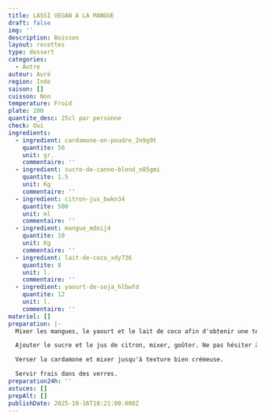 ```yaml
---
title: LASSI VEGAN A LA MANGUE
draft: false
img: ''
description: Boisson
layout: recettes
type: dessert
categories:
  - Autre
auteur: Auré
region: Inde
saison: []
cuisson: Non
temperature: Froid
plate: 100
quantite_desc: 25cl par personne
check: Oui
ingredients:
  - ingredient: cardamone-en-poudre_2n9g9t
    quantite: 50
    unit: gr.
    commentaire: ''
  - ingredient: sucre-de-canne-blond_n85gmi
    quantite: 1.5
    unit: Kg
    commentaire: ''
  - ingredient: citron-jus_bwkn34
    quantite: 500
    unit: ml
    commentaire: ''
  - ingredient: mangue_mdoij4
    quantite: 10
    unit: Kg
    commentaire: ''
  - ingredient: lait-de-coco_xdy736
    quantite: 8
    unit: l.
    commentaire: ''
  - ingredient: yaourt-de-soja_hlbwfd
    quantite: 12
    unit: l.
    commentaire: ''
materiel: []
preparation: |-
  Mixer les mangues, le yaourt et le lait de coco afin d'obtenir une texture lisse.

  Ajouter le sucre et le jus de citron, mixer, goûter. Ne pas hésiter à sucrer plus.

  Verser la cardamone et mixer jusqu'à texture bien crémeuse.

  Servir frais dans des verres.
preparation24h: ''
astuces: []
prepAlt: []
publishDate: 2025-10-16T18:21:00.000Z
---
```


